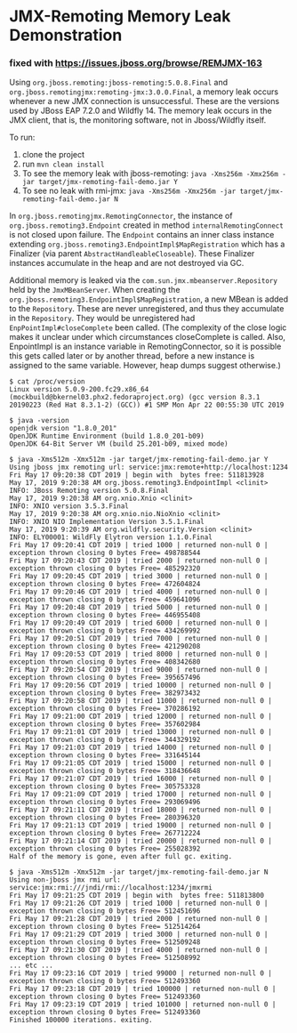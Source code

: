 # JMX-Remoting Memory Leak Demonstration

### fixed with https://issues.jboss.org/browse/REMJMX-163

Using `org.jboss.remoting:jboss-remoting:5.0.8.Final` and `org.jboss.remotingjmx:remoting-jmx:3.0.0.Final`, a memory leak occurs whenever a new JMX connection is unsuccessful.  These are the versions used by JBoss EAP 7.2.0 and Wildfly 14.  The memory leak occurs in the JMX client, that is, the monitoring software, not in Jboss/Wildfly itself.  

To run:
1. clone the project
2. run `mvn clean install`
3. To see the memory leak with jboss-remoting: `java -Xms256m -Xmx256m -jar target/jmx-remoting-fail-demo.jar Y`
4. To see no leak with rmi-jmx: `java -Xms256m -Xmx256m -jar target/jmx-remoting-fail-demo.jar N`

In `org.jboss.remotingjmx.RemotingConnector`, the instance of `org.jboss.remoting3.Endpoint` created in method `internalRemotingConnect` is not closed upon failure.  The `Endpoint` contains an inner class instance extending `org.jboss.remoting3.EndpointImpl$MapRegistration` which has a Finalizer (via parent `AbstractHandleableCloseable`).  These Finalizer instances accumulate in the heap and are not destroyed via GC.

Additional memory is leaked via the `com.sun.jmx.mbeanserver.Repository` held by the `JmxMBeanServer`.  When creating the `org.jboss.remoting3.EndpointImpl$MapRegistration`, a new MBean is added to the `Repository`.  These are never unregistered, and thus they accumulate in the `Repository`.  They would be unregistered had `EnpPointImpl#closeComplete` been called.  (The complexity of the close logic makes it unclear under which circumstances closeComplete is called.  Also, EnpointImpl is an instance variable in RemotingConnector, so it is possible this gets called later or by another thread, before a new instance is assigned to the same variable.  However, heap dumps suggest otherwise.)


```
$ cat /proc/version
Linux version 5.0.9-200.fc29.x86_64 (mockbuild@bkernel03.phx2.fedoraproject.org) (gcc version 8.3.1 20190223 (Red Hat 8.3.1-2) (GCC)) #1 SMP Mon Apr 22 00:55:30 UTC 2019

$ java -version
openjdk version "1.8.0_201"
OpenJDK Runtime Environment (build 1.8.0_201-b09)
OpenJDK 64-Bit Server VM (build 25.201-b09, mixed mode)
```

```
$ java -Xms512m -Xmx512m -jar target/jmx-remoting-fail-demo.jar Y
Using jboss jmx remoting url: service:jmx:remote+http://localhost:1234
Fri May 17 09:20:38 CDT 2019 | begin with  bytes free: 511813928
May 17, 2019 9:20:38 AM org.jboss.remoting3.EndpointImpl <clinit>
INFO: JBoss Remoting version 5.0.8.Final
May 17, 2019 9:20:38 AM org.xnio.Xnio <clinit>
INFO: XNIO version 3.5.3.Final
May 17, 2019 9:20:38 AM org.xnio.nio.NioXnio <clinit>
INFO: XNIO NIO Implementation Version 3.5.1.Final
May 17, 2019 9:20:39 AM org.wildfly.security.Version <clinit>
INFO: ELY00001: WildFly Elytron version 1.1.0.Final
Fri May 17 09:20:41 CDT 2019 | tried 1000 | returned non-null 0 | exception thrown closing 0 bytes Free= 498788544
Fri May 17 09:20:43 CDT 2019 | tried 2000 | returned non-null 0 | exception thrown closing 0 bytes Free= 485292320
Fri May 17 09:20:45 CDT 2019 | tried 3000 | returned non-null 0 | exception thrown closing 0 bytes Free= 472604824
Fri May 17 09:20:46 CDT 2019 | tried 4000 | returned non-null 0 | exception thrown closing 0 bytes Free= 459641096
Fri May 17 09:20:48 CDT 2019 | tried 5000 | returned non-null 0 | exception thrown closing 0 bytes Free= 446955408
Fri May 17 09:20:49 CDT 2019 | tried 6000 | returned non-null 0 | exception thrown closing 0 bytes Free= 434269992
Fri May 17 09:20:51 CDT 2019 | tried 7000 | returned non-null 0 | exception thrown closing 0 bytes Free= 421290208
Fri May 17 09:20:53 CDT 2019 | tried 8000 | returned non-null 0 | exception thrown closing 0 bytes Free= 408342680
Fri May 17 09:20:54 CDT 2019 | tried 9000 | returned non-null 0 | exception thrown closing 0 bytes Free= 395657496
Fri May 17 09:20:56 CDT 2019 | tried 10000 | returned non-null 0 | exception thrown closing 0 bytes Free= 382973432
Fri May 17 09:20:58 CDT 2019 | tried 11000 | returned non-null 0 | exception thrown closing 0 bytes Free= 370286192
Fri May 17 09:21:00 CDT 2019 | tried 12000 | returned non-null 0 | exception thrown closing 0 bytes Free= 357602984
Fri May 17 09:21:01 CDT 2019 | tried 13000 | returned non-null 0 | exception thrown closing 0 bytes Free= 344329192
Fri May 17 09:21:03 CDT 2019 | tried 14000 | returned non-null 0 | exception thrown closing 0 bytes Free= 331645144
Fri May 17 09:21:05 CDT 2019 | tried 15000 | returned non-null 0 | exception thrown closing 0 bytes Free= 318436648
Fri May 17 09:21:07 CDT 2019 | tried 16000 | returned non-null 0 | exception thrown closing 0 bytes Free= 305753328
Fri May 17 09:21:09 CDT 2019 | tried 17000 | returned non-null 0 | exception thrown closing 0 bytes Free= 293069496
Fri May 17 09:21:11 CDT 2019 | tried 18000 | returned non-null 0 | exception thrown closing 0 bytes Free= 280396320
Fri May 17 09:21:13 CDT 2019 | tried 19000 | returned non-null 0 | exception thrown closing 0 bytes Free= 267712224
Fri May 17 09:21:14 CDT 2019 | tried 20000 | returned non-null 0 | exception thrown closing 0 bytes Free= 255028392
Half of the memory is gone, even after full gc. exiting.
```

```
$ java -Xms512m -Xmx512m -jar target/jmx-remoting-fail-demo.jar N
Using non-jboss jmx rmi url: service:jmx:rmi:///jndi/rmi://localhost:1234/jmxrmi
Fri May 17 09:21:25 CDT 2019 | begin with  bytes free: 511813800
Fri May 17 09:21:26 CDT 2019 | tried 1000 | returned non-null 0 | exception thrown closing 0 bytes Free= 512451696
Fri May 17 09:21:28 CDT 2019 | tried 2000 | returned non-null 0 | exception thrown closing 0 bytes Free= 512514264
Fri May 17 09:21:29 CDT 2019 | tried 3000 | returned non-null 0 | exception thrown closing 0 bytes Free= 512509248
Fri May 17 09:21:30 CDT 2019 | tried 4000 | returned non-null 0 | exception thrown closing 0 bytes Free= 512508992
... etc ...
Fri May 17 09:23:16 CDT 2019 | tried 99000 | returned non-null 0 | exception thrown closing 0 bytes Free= 512493360
Fri May 17 09:23:18 CDT 2019 | tried 100000 | returned non-null 0 | exception thrown closing 0 bytes Free= 512493360
Fri May 17 09:23:19 CDT 2019 | tried 101000 | returned non-null 0 | exception thrown closing 0 bytes Free= 512493360
Finished 100000 iterations. exiting.


```

